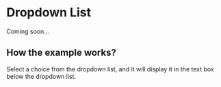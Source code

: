 # Dropdown List
Coming soon...

## How the example works?
Select a choice from the dropdown list, and it will display it in the text box below the dropdown list.